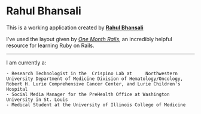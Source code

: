 # Rahul Bhansali

This is a working application created by [**Rahul Bhansali**](http://www.linkedin.com/pub/rahul-bhansali/31/81b/114)

I've used the layout given by [*One Month Rails*](http://onemonthrails.com), an incredibly helpful resource for learning Ruby on Rails.

----------------------------------------------------------------

I am currently a:

	- Research Technologist in the 	Crispino Lab at 	Northwestern University Department of Medicine Division of Hematology/Oncology, Robert H. Lurie Comprehensive Cancer Center, and Lurie Children's Hospital
	- Social Media Manager for the PreHealth Office at Washington University in St. Louis
	- Medical Student at the University of Illinois College of Medicine
